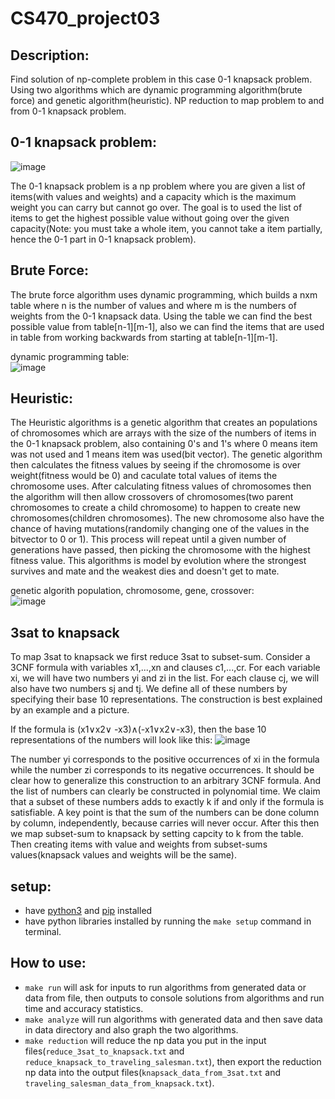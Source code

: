 # CS470_project03

## Description:
Find solution of np-complete problem in this case 0-1 knapsack problem. Using two algorithms which are dynamic programming algorithm(brute force) and genetic algorithm(heuristic). NP reduction to map problem to and from 0-1 knapsack problem.

## 0-1 knapsack problem:
![image](https://user-images.githubusercontent.com/60998598/234992912-b87e4310-10c3-4747-b3e8-2d315a1e6c9a.png)  

The 0-1 knapsack problem is a np problem where you are given a list of items(with values and weights) and a capacity which is the maximum weight you can carry but cannot go over. The goal is to used the list of items to get the highest possible value without going over the given capacity(Note: you must take a whole item, you cannot take a item partially, hence the 0-1 part in 0-1 knapsack problem).

## Brute Force:
The brute force algorithm uses dynamic programming, which builds a nxm table where n is the number of values and where m is the numbers of weights from the 0-1 knapsack data. Using the table we can find the best possible value from table[n-1][m-1], also we can find the items that are used in table from working backwards from starting at table[n-1][m-1].  

dynamic programming table:  
![image](https://user-images.githubusercontent.com/60998598/234991360-cc01b9ac-2907-417c-9b55-b84493d330ae.png)


## Heuristic:
The Heuristic algorithms is a genetic algorithm that creates an populations of chromosomes which are arrays with the size of the numbers of items in the 0-1 knapsack problem, also containing 0's and 1's where 0 means item was not used and 1 means item was used(bit vector). The genetic algorithm then calculates the fitness values by seeing if the chromosome is over weight(fitness would be 0) and caculate total values of items the chromosome uses. After calculating fitness values of chromosomes then the algorithm will then allow crossovers of chromosomes(two parent chromosomes to create a child chromosome) to happen to create new chromosomes(children chromosomes). The new chromosome also have the chance of having mutations(randomily changing one of the values in the bitvector to 0 or 1). This process will repeat until a given number of generations have passed, then picking the chromosome with the highest fitness value. This algorithms is model by evolution where the strongest survives and mate and the weakest dies and doesn't get to mate.

genetic algorith population, chromosome, gene, crossover:  
![image](https://user-images.githubusercontent.com/60998598/234992289-e7063a6e-7369-440e-904f-decd8d6886e7.png)

## 3sat to knapsack
To map 3sat to knapsack we first reduce 3sat to subset-sum. Consider a 3CNF formula with variables x1,...,xn and clauses c1,...,cr. For each variable xi, we will have two numbers yi and zi in the list. For each clause cj, we will also have two numbers sj and tj. We define all of these numbers by specifying their base 10 representations. The construction is best explained by an example and a picture.  

If the formula is (x1∨x2∨ -x3)∧(-x1∨x2∨-x3), then the base 10 representations of the numbers will look like this: 
![image](https://user-images.githubusercontent.com/60998598/234988970-a16ea5a1-f1ec-4778-aaf9-e5b057dbefa2.png)  

The number yi corresponds to the positive occurrences of xi in the formula while the number zi corresponds to its negative occurrences. It should be clear how to generalize this construction to an arbitrary 3CNF formula. And the list of numbers can clearly be constructed in polynomial time. We claim that a subset of these numbers adds to exactly k if and only if the formula is satisfiable. A key point is that the sum of the numbers can be done column by column, independently, because carries will never occur. After this then we map subset-sum to knapsack by setting capcity to k from the table. Then creating items with value and weights from subset-sums values(knapsack values and weights will be the same). 

## setup:
- have [python3](https://www.python.org/) and [pip](https://pip.pypa.io/en/stable/installation/) installed
- have python libraries installed by running the `make setup` command in terminal.

## How to use:
- `make run` will ask for inputs to run algorithms from generated data or data from file, then outputs to console solutions from algorithms and run time and accuracy statistics.
- `make analyze` will run algorithms with generated data and then save data in data directory and also graph the two algorithms.
- `make reduction` will reduce the np data you put in the input files(`reduce_3sat_to_knapsack.txt` and `reduce_knapsack_to_traveling_salesman.txt`), then export the reduction np data into the output files(`knapsack_data_from_3sat.txt` and `traveling_salesman_data_from_knapsack.txt`).


